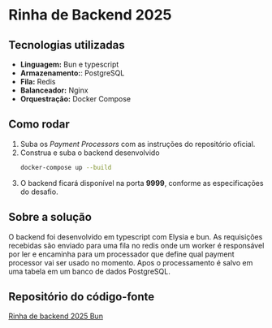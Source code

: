 # Rinha de Backend 2025

## Tecnologias utilizadas

- **Linguagem:** Bun e typescript
- **Armazenamento:**: PostgreSQL
- **Fila:** Redis
- **Balanceador:** Nginx
- **Orquestração:** Docker Compose

## Como rodar

1. Suba os _Payment Processors_ com as instruções do repositório oficial.
2. Construa e suba o backend desenvolvido
   ```sh
   docker-compose up --build
   ```
3. O backend ficará disponível na porta **9999**, conforme as especificações do desafio.

## Sobre a solução

O backend foi desenvolvido em typescript com Elysia e bun. As requisições recebidas são enviado para uma fila no redis onde um worker é responsável por ler e encaminha para um processador que define qual payment processor vai ser usado no momento. Apos o processamento é salvo em uma tabela em um banco de dados PostgreSQL.

## Repositório do código-fonte

[Rinha de backend 2025 Bun](https://github.com/LhuizF/rinha-de-backend-2025-bun)
